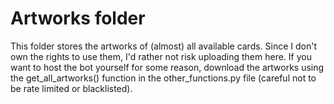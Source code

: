 # Artworks folder
This folder stores the artworks of (almost) all available cards. Since I don't own the rights to use them, I'd rather not risk uploading them here. If you want to host the bot yourself for some reason, download the artworks using the get_all_artworks() function in the other_functions.py file (careful not to be rate limited or blacklisted).